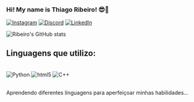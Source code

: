 ### Hi! My name is Thiago Ribeiro! 😎🤙

[![Instagram](https://img.shields.io/badge/Instagram-E4405F?style=for-the-badge&logo=instagram&logoColor=white
)](https://www.instagram.com/ribeirovisck_/) [![Discord](https://img.shields.io/badge/Discord-7289DA?style=for-the-badge&logo=discord&logoColor=white
)](https://www.discord.com/users/155439332285612033) [![LinkedIn](https://img.shields.io/badge/LinkedIn-0077B5?style=for-the-badge&logo=linkedin&logoColor=white
)](https://www.linkedin.com/in/thiago-ribeiro-722b14242/)

![Ribeiro's GitHub stats](https://github-readme-stats.vercel.app/api?username=Sr-Ribeiro&show_icons=true&theme=synthwave)

## Linguagens que utilizo: 

<div style="display: inline_block"><br/>
    <img align='center' alt='Python' src=https://img.shields.io/badge/Python-14354C?style=for-the-badge&logo=python&logoColor=white />
    <img align='center' alt='html5' src=https://img.shields.io/badge/HTML5-E34F26?style=for-the-badge&logo=html5&logoColor=white />
    <img align='center' alt='C++' src=https://img.shields.io/badge/C%2B%2B-00599C?style=for-the-badge&logo=c%2B%2B&logoColor=white />
</div><br/>

Aprendendo diferentes linguagens para aperfeiçoar minhas habilidades... 
